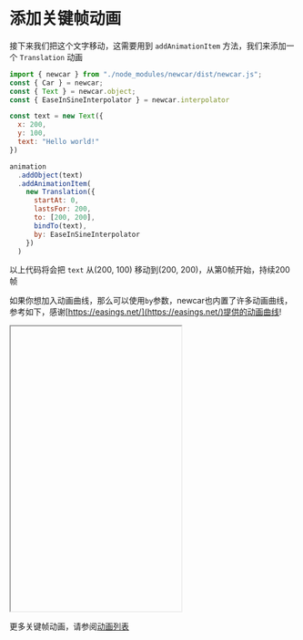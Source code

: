 # 添加关键帧动画

接下来我们把这个文字移动，这需要用到 `addAnimationItem` 方法，我们来添加一个 `Translation` 动画

```javascript
import { newcar } from "./node_modules/newcar/dist/newcar.js";
const { Car } = newcar;
const { Text } = newcar.object;
const { EaseInSineInterpolator } = newcar.interpolator

const text = new Text({
  x: 200,
  y: 100,
  text: "Hello world!"
})

animation
  .addObject(text)
  .addAnimationItem(
    new Translation({
      startAt: 0,
      lastsFor: 200,
      to: [200, 200],
      bindTo(text),
      by: EaseInSineInterpolator
    })
  )
```

以上代码将会把 `text` 从(200, 100) 移动到(200, 200)，从第0帧开始，持续200帧

如果你想加入动画曲线，那么可以使用`by`参数，newcar也内置了许多动画曲线，参考如下，感谢[https://easings.net/](https://easings.net/)提供的动画曲线!

<iframe height="500px" src="https://easings.net/"></iframe>

更多关键帧动画，请参阅[动画列表](/zh-cn/3.1.md)

